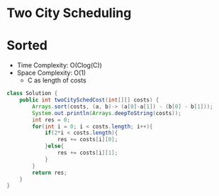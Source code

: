 # Two City Scheduling

# Sorted

- Time Complexity: O(Clog(C))
- Space Complexity: O(1)
  - C as length of costs

```java
class Solution {
    public int twoCitySchedCost(int[][] costs) {
        Arrays.sort(costs, (a, b)-> (a[0]-a[1]) - (b[0] - b[1]));
        System.out.println(Arrays.deepToString(costs));
        int res = 0;
        for(int i = 0; i < costs.length; i++){
            if(2*i < costs.length){
                res += costs[i][0];
            }else{
                res += costs[i][1];
            }
        }
        return res;
    }
}
```
